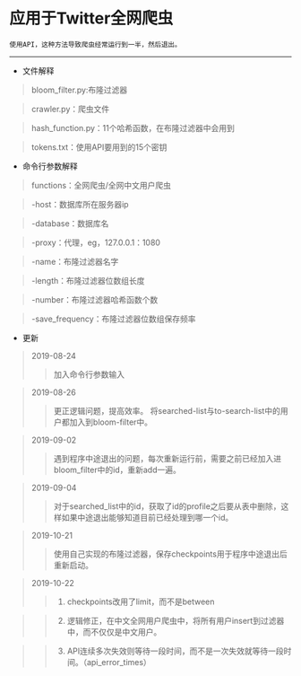 # 应用于Twitter全网爬虫
```
使用API，这种方法导致爬虫经常运行到一半，然后退出。
```

---

* 文件解释
> bloom_filter.py:布隆过滤器

> crawler.py：爬虫文件

> hash_function.py：11个哈希函数，在布隆过滤器中会用到

> tokens.txt：使用API要用到的15个密钥

* 命令行参数解释
> functions：全网爬虫/全网中文用户爬虫

> -host：数据库所在服务器ip

> -database：数据库名

> -proxy：代理，eg，127.0.0.1：1080

> -name：布隆过滤器名字

> -length：布隆过滤器位数组长度

> -number：布隆过滤器哈希函数个数

> -save_frequency：布隆过滤器位数组保存频率


* 更新
> 2019-08-24	
>> 加入命令行参数输入 

> 2019-08-26	
>> 更正逻辑问题，提高效率。 将searched-list与to-search-list中的用户都加入到bloom-filter中。

> 2019-09-02	
>> 遇到程序中途退出的问题，每次重新运行前，需要之前已经加入进bloom_filter中的id，重新add一遍。

> 2019-09-04	
>> 对于searched_list中的id，获取了id的profile之后要从表中删除，这样如果中途退出能够知道目前已经处理到哪一个id。

> 2019-10-21	
>> 使用自己实现的布隆过滤器，保存checkpoints用于程序中途退出后重新启动。

> 2019-10-22	
>> 1. checkpoints改用了limit，而不是between

>> 2. 逻辑修正，在中文全网用户爬虫中，将所有用户insert到过滤器中，而不仅仅是中文用户。

>> 3. API连续多次失效则等待一段时间，而不是一次失效就等待一段时间。（api_error_times）
